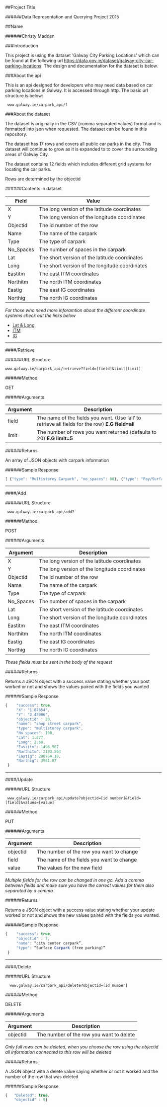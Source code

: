 ##Project Title

######Data Representation and Querying Project 2015

##Name

######Christy Madden

###Introduction

This project is using the dataset 'Galway City Parking Locations' which can be found at the following url https://data.gov.ie/dataset/galway-city-car-parking-locations. The design and documentation for the dataset is below.

###About the api

This is an api designed for developers who may need data based on car parking locations in Galway. It is accessed through http. The basic url structure is below:

     www.galway.ie/carpark_api/?

###About the dataset

The dataset is originally in the CSV (comma separated values) format and is formatted into json when requested. The dataset can be found in this repository.

The dataset has 17 rows and covers all public car parks in the city. This dataset will continue to grow as it is expanded to to cover the surrounding areas of Galway City. 

The dataset contains 12 fields which includes different grid systems for locating the car parks.

Rows are determined by the objectid

######Contents in dataset

|Field|Value|
|---|---|
| X | The long version of the latitude coordinates|
|Y| The long version of the longitude coordinates|
| Objectid |The id number of the row|
|Name|The name of the carpark|
| Type |The type of carpark|
|No_Spaces|The number of spaces in the carpark|
| Lat |The short version of the latitude coordinates|
|Long|The short version of the longitude coordinates|
| Eastitm |The east ITM coordinates|
|Northitm|The north ITM coordinates|
| Eastig |The east IG coordinates|
|Northig|The north IG coordinates|

*For those who need more inforamtion about the different coordinate systems check out the links below*

* [Lat & Long](https://www.learner.org/jnorth/tm/LongitudeIntro.html)
* [ITM](https://en.wikipedia.org/wiki/Irish_Transverse_Mercator)
* [IG](https://en.wikipedia.org/wiki/Irish_grid_reference_system)

---

####/Retrieve

######URL Structure 

    www.galway.ie/carpark_api/retrieve?field=[field]&limit[limit]

######Method

GET 

######Arguments 

|Argument|Description|
|---|---|
| field | The name of the fields you want. (Use ‘all’ to retrieve all fields for the row) **E.G field=all**|
|limit| The number of rows you want returned (defaults to 20) **E.G limit=5**|

######Returns

An array of JSON objects with carpark information

######Sample Response

```javascript
[ {"type": "Multistorey Carpark", "no_spaces": 88}, {"type": "Pay/Surface Carpark", "no_spaces": 100}]
```

---

####/Add

######URL Structure 

     www.galway.ie/carpark_api/add?
    
######Method

POST

######Arguments

|Argument|Description|
|---|---|
| X |The long version of the latitude coordinates|
|Y| The long version of the longitude coordinates|
| Objectid | The id number of the row|
|Name| The name of the carpark|
| Type | The type of carpark|
|No_Spaces| The number of spaces in the carpark|
| Lat |The short version of the latitude coordinates|
|Long|The short version of the longitude coordinates|
| Eastitm |The east ITM coordinates|
|Northitm|The north ITM coordinates|
| Eastig |The east IG coordinates|
|Northig|The north IG coordinates|

*These fields must be sent in the body of the request*

######Returns

Returns a JSON object with a success value stating whether your post worked or not and shows the values paired with the fields you wanted

######Sample Response

```javascript
{    "success": true,
     "X": "1.87654", 
     "Y": "2.45986", 
     "objectid" : 20, 
     "name": "shop street carpark", 
     "type": "multistorey carpark",
     "No_spaces": 100,
     "Lat": 1.877,
     "Long": 2.60,
     "Eastitm": 1498.987
     "Northitm": 2193.564
     "Eastig": 298764.18,
     "Northig": 3981.87
 }
```

---

####/Update

######URL Structure 

     www.galway.ie/carpark_api/update?objectid=[id number]&field=[field]&values=[value]
    
######Method

PUT

######Arguments

|Argument|Description|
|---|---|
| objectid  | The number of the row you want to change|
|field | The name of the fields you want to change|
|value  |The values for the new field|

*Multiple fields for the row can be changed in one go. Add a comma between fields and make sure you have the correct values for them also separated by a comma*

######Returns

Returns a JSON object with a success value stating whether your update worked or not and shows the new values paired with the fields you wanted.

######Sample Response

```javascript
{    "success": true, 
     "objectid" : 7, 
     "name": “city center carpark”, 
     "type": “Surface Carpark (free parking)”
 }
```

---

####/Delete

######URL Structure

      www.galway.ie/carpark_api/delete?objectid=[id number]
     
######Method

DELETE 

######Arguments

|Argument|Description|
|---|---|
|objectid| The number of the row you want to delete|

*Only full rows can be deleted, when you choose the row using the objectid all information connected to this row will be deleted*

######Returns

A JSON object with a delete value saying whether or not it worked and the number of the row that was deleted

######Sample Response

```javascript
{   "Deleted": true, 
    "objectid" : 9}
```







